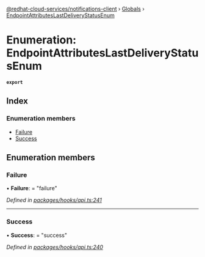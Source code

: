 [@redhat-cloud-services/notifications-client](../README.md) › [Globals](../globals.md) › [EndpointAttributesLastDeliveryStatusEnum](endpointattributeslastdeliverystatusenum.md)

# Enumeration: EndpointAttributesLastDeliveryStatusEnum

**`export`** 

## Index

### Enumeration members

* [Failure](endpointattributeslastdeliverystatusenum.md#failure)
* [Success](endpointattributeslastdeliverystatusenum.md#success)

## Enumeration members

###  Failure

• **Failure**: = "failure"

*Defined in [packages/hooks/api.ts:241](https://github.com/RedHatInsights/javascript-clients/blob/master/packages/hooks/api.ts#L241)*

___

###  Success

• **Success**: = "success"

*Defined in [packages/hooks/api.ts:240](https://github.com/RedHatInsights/javascript-clients/blob/master/packages/hooks/api.ts#L240)*
